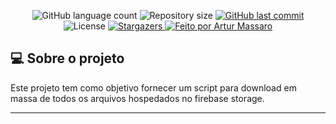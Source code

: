 
<p align="center">
  <img alt="GitHub language count" src="https://img.shields.io/github/languages/count/ArturMassaro/downloadZipFilesFirebaseStorage?color=%23040000">

  <img alt="Repository size" src="https://img.shields.io/github/repo-size/ArturMassaro/downloadZipFilesFirebaseStorage">

  
  <a href="https://github.com/ArturMassaro/downloadZipFilesFirebaseStorage/commits/master">
    <img alt="GitHub last commit" src="https://img.shields.io/github/last-commit/ArturMassaro/downloadZipFilesFirebaseStorage">
  </a>
    
   <img alt="License" src="https://img.shields.io/badge/license-MIT-brightgreen">
   <a href="https://github.com/ArturMassaro/downloadZipFilesFirebaseStorage/stargazers">
    <img alt="Stargazers" src="https://img.shields.io/github/stars/ArturMassaro/downloadZipFilesFirebaseStorage?style=social">
  </a>

  <a href="https://github.com/ArturMassaro">
    <img alt="Feito por Artur Massaro" src="https://img.shields.io/badge/feito%20por-Artur%20Massaro-%23751900">
  </a>
  
  
 
</p>



## 💻 Sobre o projeto

Este projeto tem como objetivo fornecer um script para download em massa de todos os arquivos hospedados no firebase storage.

---
